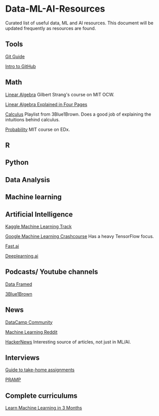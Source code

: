 # Data-ML-AI-Resources
Curated list of useful data, ML and AI resources. This document will be updated frequently as resources are found.

## Tools

[Git Guide](https://flaviocopes.com/git-guide/)

[Intro to GitHub](https://medium.freecodecamp.org/a-developers-introduction-to-github-1034fa55c0db)

## Math

[Linear Algebra](https://ocw.mit.edu/courses/mathematics/18-06-linear-algebra-spring-2010/) Gilbert Strang's course on MIT OCW.

[Linear Algebra Explained in Four Pages](http://www.souravsengupta.com/cds2016/lectures/Savov_Notes.pdf)

[Calculus](https://www.youtube.com/playlist?list=PLZHQObOWTQDMsr9K-rj53DwVRMYO3t5Yr) Playlist from 3Blue1Brown. Does a good job of explaining the intuitions behind calculus.

[Probability](https://www.edx.org/course/introduction-probability-science-mitx-6-041x-2) MIT course on EDx.

## R

## Python

## Data Analysis

## Machine learning

## Artificial Intelligence

[Kaggle Machine Learning Track](https://www.kaggle.com/learn/machine-learning)

[Google Machine Learning Crashcourse](https://developers.google.com/machine-learning/crash-course/)
Has a heavy TensorFlow focus.

[Fast.ai](http://www.fast.ai/)

[Deeplearning.ai](https://www.deeplearning.ai/)

## Podcasts/ Youtube channels

[Data Framed](https://www.datacamp.com/community/podcast)

[3Blue1Brown](https://www.youtube.com/channel/UCYO_jab_esuFRV4b17AJtAw)

## News

[DataCamp Community](https://www.datacamp.com/community)

[Machine Learning Reddit](https://www.reddit.com/r/MachineLearning/)

[HackerNews](https://news.ycombinator.com/) Interesting source of articles, not just in ML/AI.


## Interviews

[Guide to take-home assignments](https://medium.freecodecamp.org/the-essential-guide-to-take-home-coding-challenges-a0e746220dd7)

[PRAMP](https://www.pramp.com/)

## Complete curriculums

[Learn Machine Learning in 3 Months](https://github.com/llSourcell/Learn_Machine_Learning_in_3_Months)
